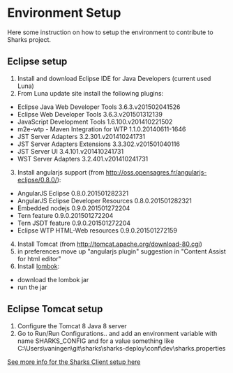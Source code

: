 
# Environment Setup

Here some instruction on how to setup the environment to contribute to Sharks project.

## Eclipse setup

1.  Install and download Eclipse IDE for Java Developers (current used Luna)
2.  From Luna update site install the following plugins:
  *   Eclipse Java Web Developer Tools 3.6.3.v201502041526
  *   Eclipse Web Developer Tools 3.6.3.v201501312139
  *   JavaScript Development Tools 1.6.100.v201410221502
  *   m2e-wtp - Maven Integration for WTP 1.1.0.20140611-1646
  *   JST Server Adapters 3.2.301.v201410241731
  *   JST Server Adapters Extensions 3.3.302.v201501040116
  *   JST Server UI 3.4.101.v201410241731
  *   WST Server Adapters 3.2.401.v201410241731
3. Install angularjs support (from http://oss.opensagres.fr/angularjs-eclipse/0.8.0/):
  *   AngularJS Eclipse 0.8.0.201501282321
  *   AngularJS Eclipse Developer Resources 0.8.0.201501282321
  *   Embedded nodejs 0.9.0.201501272204
  *   Tern feature 0.9.0.201501272204
  *   Tern JSDT feature 0.9.0.201501272204
  *   Eclipse WTP HTML-Web resources 0.9.0.201501272159
4. Install Tomcat (from http://tomcat.apache.org/download-80.cgi)
5. in preferences move up "angularjs plugin" suggestion in "Content Assist for html editor"
6. Install [lombok](https://projectlombok.org/ "lombok project"): 
  *   download the lombok jar
  *   run the jar
  
  
## Eclipse Tomcat setup  
1.	Configure the Tomcat 8 Java 8 server
2.	Go to Run/Run Configurations.. and add an environment variable with name SHARKS_CONFIG and for a value something like 	C:\Users\vaningen\git\sharks\sharks-deploy\conf\dev\sharks.properties
  
  
[See more info for the Sharks Client setup here](../sharks-client/README)
  
  

